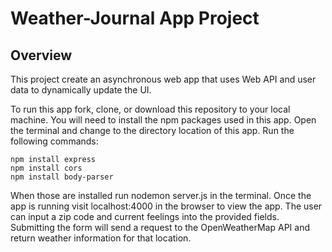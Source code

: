 # Weather-Journal App Project

## Overview
This project create an asynchronous web app that uses Web API and user data to dynamically update the UI. 

To run this app fork, clone, or download this repository to your local machine. You will need to install the npm packages used in this app. Open the terminal and change to the directory location of this app. Run the following commands:

    npm install express
    npm install cors
    npm install body-parser

When those are installed run nodemon server.js in the terminal. Once the app is running visit localhost:4000 in the browser to view the app. The user can input a zip code and current feelings into the provided fields. Submitting the form will send a request to the OpenWeatherMap API and return weather information for that location.

